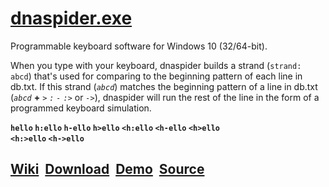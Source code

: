 <h1><a href="https://github.com/dnaspider/dna/releases" title="Release">dnaspider.exe</a></h1>

Programmable keyboard software for Windows 10 (32/64-bit).

When you type with your keyboard, dnaspider builds a strand (`strand: abcd`) that's used for comparing to the beginning pattern of each line in db.txt. If this strand (<em>`abcd`</em>) matches the beginning pattern of a line in db.txt (<span title="c:/dna/db.txt&#13;abcd>hello&#13;abcd:hello&#13;abcd-hello&#13;abcd->hello&#13;abcd:>hello&#13;<abcd>hello..."><em>`abcd`</em> <strong>+</strong> <em>`>`</em> <em>`:`</em> <em>`-`</em> <em>`:>`</em> or <em>`->`</em></span>), dnaspider will run the rest of the line in the form of a programmed keyboard simulation.

<strong><span title="se.txt&#013;StrandLengthMode: 1&#013;StrandLength: 3&#013;CtrlScanOnlyMode: 0&#013;CloseCtrlMode: 0&#013;Ignore_A-Z: 0&#013;&#013;db.txt&#013;hello&#013;&#013;Run&#013;Clear strand then press h e l in a text area.&#13;To clear strand toggle ctrl, pause, backspace, or esc+comma">`hello`</span>
<span title="se.txt&#013;StrandLengthMode: 0&#013;CtrlScanOnlyMode: 0&#013;CloseCtrlMode: 0&#013;Ignore_A-Z: 0">`h:ello`</span>
`h-ello` `h>ello` `<h:ello` `<h-ello` `<h>ello`
<br><span title="Connect or infinate loop.&#13;&#13;db.txt&#13;<h:>ello<h:>&#13;&#13;Run&#13;Press ctrl, release ctrl, h&#13;Press esc or pause key to stop">`<h:>ello`</span> <span title="Connect or infinate loop.&#13;&#13;db.txt&#13;<h->ello<speed:250><h->">`<h->ello`</span></strong>

<h2><a href="https://github.com/dnaspider/dna/wiki" title="API, db.txt, Settings, Interface">Wiki</a>&nbsp;
<a href="https://github.com/dnaspider/dna/releases" title="Press [win + pause] for system type">Download</a>&nbsp;
<a href="https://youtu.be/eREkcFJht8k" title="Video">Demo</a>&nbsp;
<a href="https://github.com/dnaspider/dna/archive/master.zip" title="dnaspider.vcxproj -> Open with -> Visual Studio">Source</a>
</h2>
